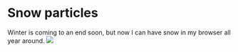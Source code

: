 # Snow particles
Winter is coming to an end soon, but now I can have snow in my browser all year around.
![](snow.gif)
